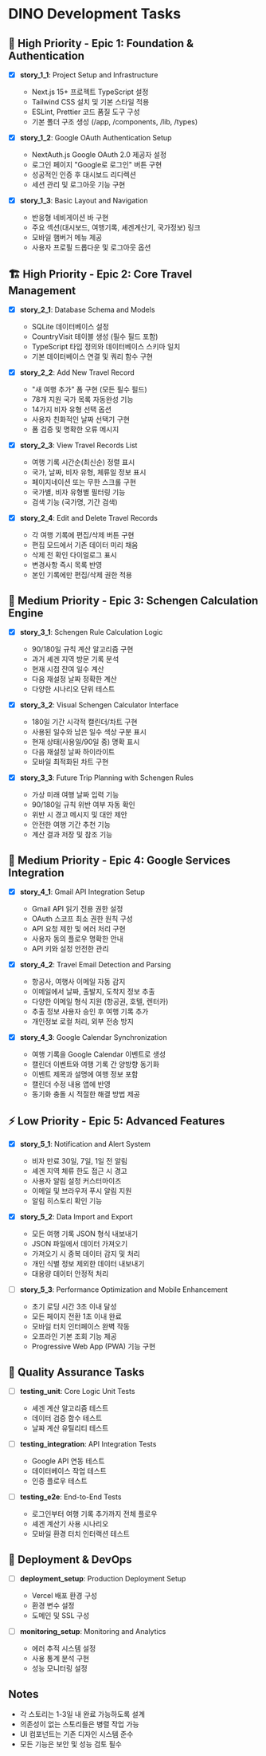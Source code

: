 # DINO Development Tasks

## 🚀 High Priority - Epic 1: Foundation & Authentication

- [x] **story_1_1**: Project Setup and Infrastructure
  - Next.js 15+ 프로젝트 TypeScript 설정
  - Tailwind CSS 설치 및 기본 스타일 적용
  - ESLint, Prettier 코드 품질 도구 구성
  - 기본 폴더 구조 생성 (/app, /components, /lib, /types)

- [x] **story_1_2**: Google OAuth Authentication Setup
  - NextAuth.js Google OAuth 2.0 제공자 설정
  - 로그인 페이지 "Google로 로그인" 버튼 구현
  - 성공적인 인증 후 대시보드 리디렉션
  - 세션 관리 및 로그아웃 기능 구현

- [x] **story_1_3**: Basic Layout and Navigation
  - 반응형 네비게이션 바 구현
  - 주요 섹션(대시보드, 여행기록, 셰겐계산기, 국가정보) 링크
  - 모바일 햄버거 메뉴 제공
  - 사용자 프로필 드롭다운 및 로그아웃 옵션

## 🏗️ High Priority - Epic 2: Core Travel Management

- [x] **story_2_1**: Database Schema and Models
  - SQLite 데이터베이스 설정
  - CountryVisit 테이블 생성 (필수 필드 포함)
  - TypeScript 타입 정의와 데이터베이스 스키마 일치
  - 기본 데이터베이스 연결 및 쿼리 함수 구현

- [x] **story_2_2**: Add New Travel Record
  - "새 여행 추가" 폼 구현 (모든 필수 필드)
  - 78개 지원 국가 목록 자동완성 기능
  - 14가지 비자 유형 선택 옵션
  - 사용자 친화적인 날짜 선택기 구현
  - 폼 검증 및 명확한 오류 메시지

- [x] **story_2_3**: View Travel Records List
  - 여행 기록 시간순(최신순) 정렬 표시
  - 국가, 날짜, 비자 유형, 체류일 정보 표시
  - 페이지네이션 또는 무한 스크롤 구현
  - 국가별, 비자 유형별 필터링 기능
  - 검색 기능 (국가명, 기간 검색)

- [x] **story_2_4**: Edit and Delete Travel Records
  - 각 여행 기록에 편집/삭제 버튼 구현
  - 편집 모드에서 기존 데이터 미리 채움
  - 삭제 전 확인 다이얼로그 표시
  - 변경사항 즉시 목록 반영
  - 본인 기록에만 편집/삭제 권한 적용

## 🧮 Medium Priority - Epic 3: Schengen Calculation Engine

- [x] **story_3_1**: Schengen Rule Calculation Logic
  - 90/180일 규칙 계산 알고리즘 구현
  - 과거 셰겐 지역 방문 기록 분석
  - 현재 시점 잔여 일수 계산
  - 다음 재설정 날짜 정확한 계산
  - 다양한 시나리오 단위 테스트

- [x] **story_3_2**: Visual Schengen Calculator Interface
  - 180일 기간 시각적 캘린더/차트 구현
  - 사용된 일수와 남은 일수 색상 구분 표시
  - 현재 상태(사용일/90일 중) 명확 표시
  - 다음 재설정 날짜 하이라이트
  - 모바일 최적화된 차트 구현

- [x] **story_3_3**: Future Trip Planning with Schengen Rules
  - 가상 미래 여행 날짜 입력 기능
  - 90/180일 규칙 위반 여부 자동 확인
  - 위반 시 경고 메시지 및 대안 제안
  - 안전한 여행 기간 추천 기능
  - 계산 결과 저장 및 참조 기능

## 🔌 Medium Priority - Epic 4: Google Services Integration

- [x] **story_4_1**: Gmail API Integration Setup
  - Gmail API 읽기 전용 권한 설정
  - OAuth 스코프 최소 권한 원칙 구성
  - API 요청 제한 및 에러 처리 구현
  - 사용자 동의 플로우 명확한 안내
  - API 키와 설정 안전한 관리

- [x] **story_4_2**: Travel Email Detection and Parsing
  - 항공사, 여행사 이메일 자동 감지
  - 이메일에서 날짜, 출발지, 도착지 정보 추출
  - 다양한 이메일 형식 지원 (항공권, 호텔, 렌터카)
  - 추출 정보 사용자 승인 후 여행 기록 추가
  - 개인정보 로컬 처리, 외부 전송 방지

- [x] **story_4_3**: Google Calendar Synchronization
  - 여행 기록을 Google Calendar 이벤트로 생성
  - 캘린더 이벤트와 여행 기록 간 양방향 동기화
  - 이벤트 제목과 설명에 여행 정보 포함
  - 캘린더 수정 내용 앱에 반영
  - 동기화 충돌 시 적절한 해결 방법 제공

## ⚡ Low Priority - Epic 5: Advanced Features

- [x] **story_5_1**: Notification and Alert System
  - 비자 만료 30일, 7일, 1일 전 알림
  - 셰겐 지역 체류 한도 접근 시 경고
  - 사용자 알림 설정 커스터마이즈
  - 이메일 및 브라우저 푸시 알림 지원
  - 알림 히스토리 확인 기능

- [x] **story_5_2**: Data Import and Export
  - 모든 여행 기록 JSON 형식 내보내기
  - JSON 파일에서 데이터 가져오기
  - 가져오기 시 중복 데이터 감지 및 처리
  - 개인 식별 정보 제외한 데이터 내보내기
  - 대용량 데이터 안정적 처리

- [ ] **story_5_3**: Performance Optimization and Mobile Enhancement
  - 초기 로딩 시간 3초 이내 달성
  - 모든 페이지 전환 1초 이내 완료
  - 모바일 터치 인터페이스 완벽 작동
  - 오프라인 기본 조회 기능 제공
  - Progressive Web App (PWA) 기능 구현

## 🧪 Quality Assurance Tasks

- [ ] **testing_unit**: Core Logic Unit Tests
  - 셰겐 계산 알고리즘 테스트
  - 데이터 검증 함수 테스트
  - 날짜 계산 유틸리티 테스트

- [ ] **testing_integration**: API Integration Tests
  - Google API 연동 테스트
  - 데이터베이스 작업 테스트
  - 인증 플로우 테스트

- [ ] **testing_e2e**: End-to-End Tests
  - 로그인부터 여행 기록 추가까지 전체 플로우
  - 셰겐 계산기 사용 시나리오
  - 모바일 환경 터치 인터랙션 테스트

## 🚀 Deployment & DevOps

- [ ] **deployment_setup**: Production Deployment Setup
  - Vercel 배포 환경 구성
  - 환경 변수 설정
  - 도메인 및 SSL 구성

- [ ] **monitoring_setup**: Monitoring and Analytics
  - 에러 추적 시스템 설정
  - 사용 통계 분석 구현
  - 성능 모니터링 설정

## Notes
- 각 스토리는 1-3일 내 완료 가능하도록 설계
- 의존성이 없는 스토리들은 병렬 작업 가능  
- UI 컴포넌트는 기존 디자인 시스템 준수
- 모든 기능은 보안 및 성능 검토 필수
